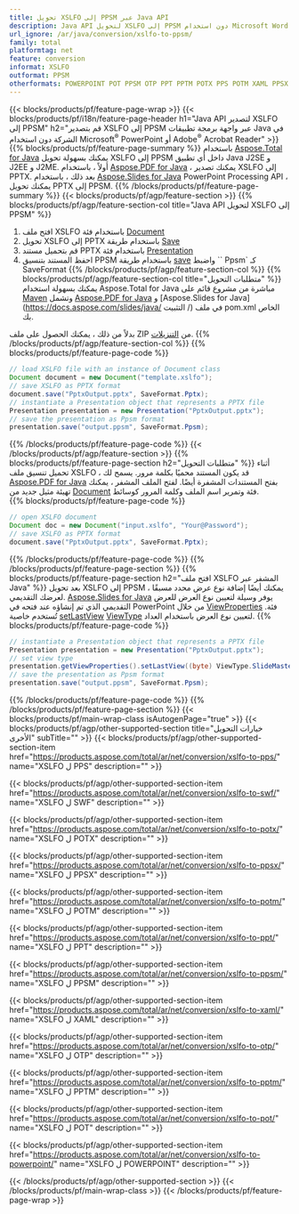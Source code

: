 ```yaml
---
title: تحويل XSLFO إلى PPSM عبر Java API
description: Java API لتحويل XSLFO إلى PPSM دون استخدام Microsoft Word
url_ignore: /ar/java/conversion/xslfo-to-ppsm/
family: total
platformtag: net
feature: conversion
informat: XSLFO
outformat: PPSM
otherformats: POWERPOINT POT PPSM OTP PPT PPTM POTX PPS POTM XAML PPSX SWF
---
```

{{< blocks/products/pf/feature-page-wrap >}}
{{< blocks/products/pf/i18n/feature-page-header h1="Java API لتصدير XSLFO إلى PPSM" h2="قم بتصدير XSLFO إلى PPSM عبر واجهة برمجة تطبيقات Java في الشركة دون استخدام Microsoft<sup>&reg;</sup> PowerPoint أو Adobe<sup>&reg;</sup> Acrobat Reader" >}}
{{% blocks/products/pf/feature-page-summary %}}
باستخدام [Aspose.Total for Java](https://products.aspose.com/total/java/) يمكنك بسهولة تحويل XSLFO إلى PPSM داخل أي تطبيق Java J2SE و J2EE و J2ME. أولاً ، باستخدام [Aspose.PDF for Java](https://products.aspose.com/pdf/java/) ، يمكنك تصدير XSLFO إلى PPTX. بعد ذلك ، باستخدام [Aspose.Slides for Java](https://products.aspose.com/slides/java/) PowerPoint Processing API ، يمكنك تحويل PPTX إلى PPSM.
{{% /blocks/products/pf/feature-page-summary  %}}
{{< blocks/products/pf/agp/feature-section >}}
{{% blocks/products/pf/agp/feature-section-col title="Java API لتحويل XSLFO إلى PPSM" %}}
1. افتح ملف XSLFO باستخدام فئة [Document](https://apireference.aspose.com/pdf/java/com.aspose.pdf/Document)
2. تحويل XSLFO إلى PPTX باستخدام طريقة [Save](https://apireference.aspose.com/pdf/java/com.aspose.pdf/Document#save-java.lang.String-int-)
3. قم بتحميل مستند PPTX باستخدام فئة [Presentation](https://apireference.aspose.com/slides/java/com.aspose.slides/Presentation)
4. احفظ المستند بتنسيق PPSM باستخدام طريقة [save](https://apireference.aspose.com/slides/java/com.aspose.slides/Presentation#save-java.lang.String-int-) واضبط `` Ppsm` كـ SaveFormat
{{% /blocks/products/pf/agp/feature-section-col %}}
{{% blocks/products/pf/agp/feature-section-col title="متطلبات التحويل" %}}
يمكنك بسهولة استخدام Aspose.Total for Java مباشرة من مشروع قائم على [Maven](https://repository.aspose.com/webapp/#/artifacts/browse/tree/General/repo/com/aspose/aspose-total) وتشمل [Aspose.PDF for Java](https://docs.aspose.com/pdf/java/installation/) و [Aspose.Slides for Java](https://docs.aspose.com/slides/java/ التثبيت /) في ملف pom.xml الخاص بك.

بدلاً من ذلك ، يمكنك الحصول على ملف ZIP من [التنزيلات](https://downloads.aspose.com/total/java).
{{% /blocks/products/pf/agp/feature-section-col %}}
{{% blocks/products/pf/feature-page-code %}}

```java
// load XSLFO file with an instance of Document class
Document document = new Document("template.xslfo");
// save XSLFO as PPTX format 
document.save("PptxOutput.pptx", SaveFormat.Pptx); 
// instantiate a Presentation object that represents a PPTX file
Presentation presentation = new Presentation("PptxOutput.pptx");
// save the presentation as Ppsm format
presentation.save("output.ppsm", SaveFormat.Ppsm);   
```

{{% /blocks/products/pf/feature-page-code %}}
{{< /blocks/products/pf/agp/feature-section >}}
{{% blocks/products/pf/feature-page-section  h2="متطلبات التحويل" %}}
أثناء تحميل تنسيق ملف XSLFO ، قد يكون المستند محميًا بكلمة مرور. يسمح لك [Aspose.PDF for Java](https://products.aspose.com/pdf/java/) بفتح المستندات المشفرة أيضًا. لفتح الملف المشفر ، يمكنك تهيئة مثيل جديد من [Document](https://apireference.aspose.com/pdf/java/com.aspose.pdf/Document#Document-java.lang.String-java.lang.String) فئة وتمرير اسم الملف وكلمة المرور كوسائط.  
{{% blocks/products/pf/feature-page-code %}}

```java
// open XSLFO document
Document doc = new Document("input.xslfo", "Your@Password");
// save XSLFO as PPTX format 
document.save("PptxOutput.pptx", SaveFormat.Pptx); 

```

{{% /blocks/products/pf/feature-page-code  %}}
{{% /blocks/products/pf/feature-page-section %}}
{{% blocks/products/pf/feature-page-section  h2="افتح ملف XSLFO المشفر عبر Java" %}}
بعد تحويل XSLFO إلى PPSM ، يمكنك أيضًا إضافة نوع عرض محدد مسبقًا لعرضك التقديمي. [Aspose.Slides for Java](https://products.aspose.com/slides/java/) يوفر وسيلة لتعيين نوع العرض للعرض التقديمي الذي تم إنشاؤه عند فتحه في PowerPoint من خلال [ViewProperties](https://apireference.aspose.com/slides/java/com.aspose.slides/ViewProperties) فئة. تُستخدم خاصية [setLastView](https://apireference.aspose.com/slides/java/com.aspose.slides/ViewProperties#setLastView-int-) [ViewType](https://apireference.aspose.com/slides/java/com.aspose.slides/ViewType) لتعيين نوع العرض باستخدام  العداد. 
{{% blocks/products/pf/feature-page-code %}}

```java
// instantiate a Presentation object that represents a PPTX file
Presentation presentation = new Presentation("PptxOutput.pptx");
// set view type
presentation.getViewProperties().setLastView((byte) ViewType.SlideMasterView);
// save the presentation as Ppsm format
presentation.save("output.ppsm", SaveFormat.Ppsm);    
```

{{% /blocks/products/pf/feature-page-code  %}}
{{% /blocks/products/pf/feature-page-section %}}
{{< blocks/products/pf/main-wrap-class isAutogenPage="true" >}}
{{< blocks/products/pf/agp/other-supported-section title="خيارات التحويل الأخرى" subTitle="" >}}
{{< blocks/products/pf/agp/other-supported-section-item href="https://products.aspose.com/total/ar/net/conversion/xslfo-to-pps/" name="XSLFO ل PPS" description="" >}}

{{< blocks/products/pf/agp/other-supported-section-item href="https://products.aspose.com/total/ar/net/conversion/xslfo-to-swf/" name="XSLFO ل SWF" description="" >}}

{{< blocks/products/pf/agp/other-supported-section-item href="https://products.aspose.com/total/ar/net/conversion/xslfo-to-potx/" name="XSLFO ل POTX" description="" >}}

{{< blocks/products/pf/agp/other-supported-section-item href="https://products.aspose.com/total/ar/net/conversion/xslfo-to-ppsx/" name="XSLFO ل PPSX" description="" >}}

{{< blocks/products/pf/agp/other-supported-section-item href="https://products.aspose.com/total/ar/net/conversion/xslfo-to-potm/" name="XSLFO ل POTM" description="" >}}

{{< blocks/products/pf/agp/other-supported-section-item href="https://products.aspose.com/total/ar/net/conversion/xslfo-to-ppt/" name="XSLFO ل PPT" description="" >}}

{{< blocks/products/pf/agp/other-supported-section-item href="https://products.aspose.com/total/ar/net/conversion/xslfo-to-ppsm/" name="XSLFO ل PPSM" description="" >}}

{{< blocks/products/pf/agp/other-supported-section-item href="https://products.aspose.com/total/ar/net/conversion/xslfo-to-xaml/" name="XSLFO ل XAML" description="" >}}

{{< blocks/products/pf/agp/other-supported-section-item href="https://products.aspose.com/total/ar/net/conversion/xslfo-to-otp/" name="XSLFO ل OTP" description="" >}}

{{< blocks/products/pf/agp/other-supported-section-item href="https://products.aspose.com/total/ar/net/conversion/xslfo-to-pptm/" name="XSLFO ل PPTM" description="" >}}

{{< blocks/products/pf/agp/other-supported-section-item href="https://products.aspose.com/total/ar/net/conversion/xslfo-to-pot/" name="XSLFO ل POT" description="" >}}

{{< blocks/products/pf/agp/other-supported-section-item href="https://products.aspose.com/total/ar/net/conversion/xslfo-to-powerpoint/" name="XSLFO ل POWERPOINT" description="" >}}


{{< /blocks/products/pf/agp/other-supported-section >}}
{{< /blocks/products/pf/main-wrap-class >}}
{{< /blocks/products/pf/feature-page-wrap >}}